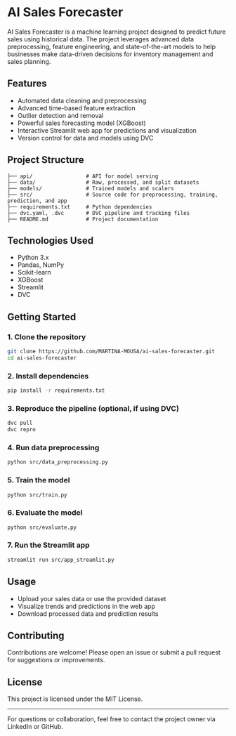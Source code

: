 # AI Sales Forecaster

AI Sales Forecaster is a machine learning project designed to predict future sales using historical data. The project leverages advanced data preprocessing, feature engineering, and state-of-the-art models to help businesses make data-driven decisions for inventory management and sales planning.

## Features
- Automated data cleaning and preprocessing
- Advanced time-based feature extraction
- Outlier detection and removal
- Powerful sales forecasting model (XGBoost)
- Interactive Streamlit web app for predictions and visualization
- Version control for data and models using DVC

## Project Structure
```
├── api/                 # API for model serving
├── data/                # Raw, processed, and split datasets
├── models/              # Trained models and scalers
├── src/                 # Source code for preprocessing, training, prediction, and app
├── requirements.txt     # Python dependencies
├── dvc.yaml, .dvc       # DVC pipeline and tracking files
├── README.md            # Project documentation
```

## Technologies Used
- Python 3.x
- Pandas, NumPy
- Scikit-learn
- XGBoost
- Streamlit
- DVC

## Getting Started

### 1. Clone the repository
```bash
git clone https://github.com/MARTINA-MOUSA/ai-sales-forecaster.git
cd ai-sales-forecaster
```

### 2. Install dependencies
```bash
pip install -r requirements.txt
```

### 3. Reproduce the pipeline (optional, if using DVC)
```bash
dvc pull
dvc repro
```

### 4. Run data preprocessing
```bash
python src/data_preprocessing.py
```

### 5. Train the model
```bash
python src/train.py
```

### 6. Evaluate the model
```bash
python src/evaluate.py
```

### 7. Run the Streamlit app
```bash
streamlit run src/app_streamlit.py
```

## Usage
- Upload your sales data or use the provided dataset
- Visualize trends and predictions in the web app
- Download processed data and prediction results

## Contributing
Contributions are welcome! Please open an issue or submit a pull request for suggestions or improvements.

## License
This project is licensed under the MIT License.

---
For questions or collaboration, feel free to contact the project owner via LinkedIn or GitHub.
